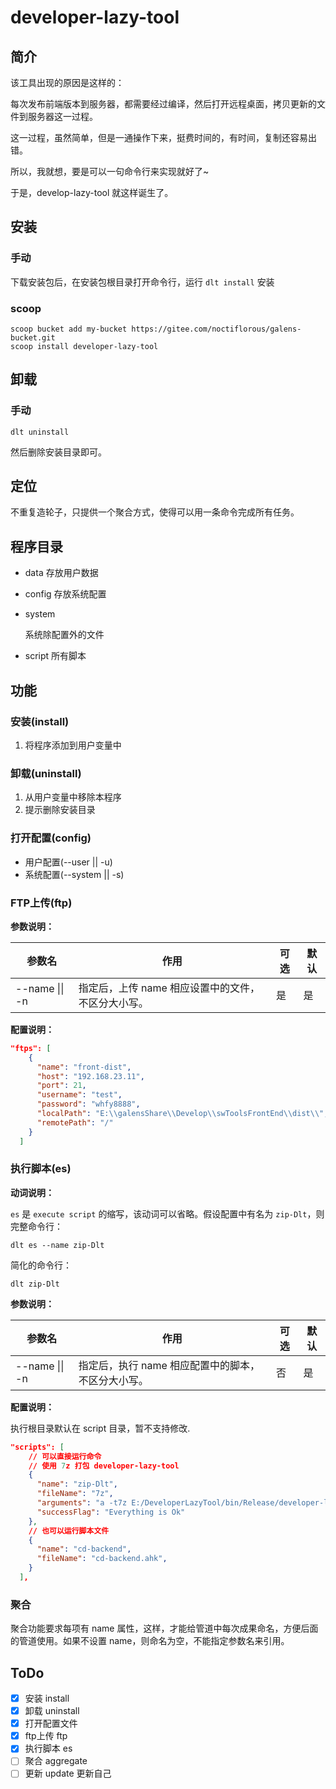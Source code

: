 # developer-lazy-tool

## 简介

该工具出现的原因是这样的：

每次发布前端版本到服务器，都需要经过编译，然后打开远程桌面，拷贝更新的文件到服务器这一过程。

这一过程，虽然简单，但是一通操作下来，挺费时间的，有时间，复制还容易出错。

所以，我就想，要是可以一句命令行来实现就好了~

于是，develop-lazy-tool 就这样诞生了。

## 安装

### 手动

下载安装包后，在安装包根目录打开命令行，运行 `dlt install` 安装

### scoop

```
scoop bucket add my-bucket https://gitee.com/noctiflorous/galens-bucket.git
scoop install developer-lazy-tool
```

## 卸载

### 手动

```
dlt uninstall
```

然后删除安装目录即可。

## 定位

不重复造轮子，只提供一个聚合方式，使得可以用一条命令完成所有任务。

## 程序目录

- data
  存放用户数据

- config
  存放系统配置
  
- system

  系统除配置外的文件

- script
  所有脚本

## 功能

### 安装(install)

1. 将程序添加到用户变量中

### 卸载(uninstall)

1. 从用户变量中移除本程序
2. 提示删除安装目录

### 打开配置(config)

- 用户配置(--user || -u)
- 系统配置(--system || -s)

### FTP上传(ftp)

**参数说明：**

| 参数名         | 作用                                               | 可选 | 默认 |
| -------------- | -------------------------------------------------- | ---- | ---- |
| --name \|\| -n | 指定后，上传 name 相应设置中的文件，不区分大小写。 | 是   | 是   |

**配置说明：**

``` json
"ftps": [
    {
      "name": "front-dist",
      "host": "192.168.23.11",
      "port": 21,
      "username": "test",
      "password": "whfy8888",
      "localPath": "E:\\galensShare\\Develop\\swToolsFrontEnd\\dist\\",
      "remotePath": "/"
    }
  ]
```

### 执行脚本(es)

**动词说明：**

`es` 是 `execute script` 的缩写，该动词可以省略。假设配置中有名为 `zip-Dlt`，则完整命令行：

``` 
dlt es --name zip-Dlt
```

简化的命令行：

```
dlt zip-Dlt
```

**参数说明：**

| 参数名         | 作用                                               | 可选 | 默认 |
| -------------- | -------------------------------------------------- | ---- | ---- |
| --name \|\| -n | 指定后，执行 name 相应配置中的脚本，不区分大小写。 | 否   | 是   |

**配置说明：**

执行根目录默认在 script 目录，暂不支持修改.

``` json
"scripts": [
    // 可以直接运行命令
    // 使用 7z 打包 developer-lazy-tool
    {
      "name": "zip-Dlt",
      "fileName": "7z",
      "arguments": "a -t7z E:/DeveloperLazyTool/bin/Release/developer-lazy-tool.7z E:/DeveloperLazyTool/bin/Release/*",
      "successFlag": "Everything is Ok"
    },
    // 也可以运行脚本文件
    {
      "name": "cd-backend",
      "fileName": "cd-backend.ahk",
    }    
  ],
```



### 聚合

聚合功能要求每项有 name 属性，这样，才能给管道中每次成果命名，方便后面的管道使用。如果不设置 name，则命名为空，不能指定参数名来引用。

## ToDo

- [x] 安装 install
- [x] 卸载 uninstall
- [x] 打开配置文件
- [x] ftp上传 ftp
- [x] 执行脚本 es
- [ ] 聚合 aggregate
- [ ] 更新 update 更新自己

